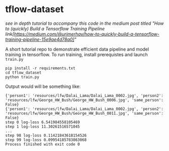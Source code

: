 # tflow-dataset

*see in depth tutorial to accompany this code in the medium post titled "How to (quickly) Build a Tensorflow Training Pipeline link[https://medium.com/@urimerhav/how-to-quickly-build-a-tensorflow-training-pipeline-15e9ae4d78a0]"*

A short tutorial repo to demonstrate efficient data pipeline and model training in tensorflow. To run training, install prerequistes and launch `train.py`

```
pip install -r requirements.txt
cd tflow_dataset 
python train.py
```

Output would will be something like:

```
{'person1': 'resources/lfw/Dalai_Lama/Dalai_Lama_0002.jpg', 'person2': 'resources/lfw/George_HW_Bush/George_HW_Bush_0006.jpg', 'same_person': False}
{'person1': 'resources/lfw/Dalai_Lama/Dalai_Lama_0002.jpg', 'person2': 'resources/lfw/George_HW_Bush/George_HW_Bush_0011.jpg', 'same_person': False}
step 0 log-loss 6.541984558105469
step 1 log-loss 11.30261516571045
...
step 98 log-loss 0.11421843618154526
step 99 log-loss 0.09954185783863068
Process finished with exit code 0
```
